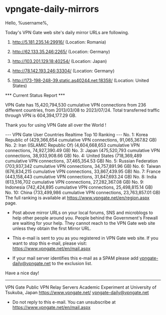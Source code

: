 # vpngate-daily-mirrors

Hello, %username%,

Today's VPN Gate web site's daily mirror URLs are following.

1. http://5.181.235.14:29916/
   (Location: Romania)

2. http://62.133.35.246:2265/
   (Location: Germany)

3. http://103.201.129.18:40254/
   (Location: Japan)

4. http://78.142.193.246:33304/
   (Location: Germany)

5. http://173-198-248-39.static.as40244.net:18358/
   (Location: United States)


*** Current Status Report ***

VPN Gate has 15,420,794,530 cumulative VPN connections from 236 different countries, from 2013/03/08 to 2023/07/24.
Total transferred traffic through VPN is 604,394,177.29 GB.

Thank you for using VPN Gate all over the World !


--- VPN Gate User Countries Realtime Top 10 Ranking ---
No. 1: Korea Republic of (429,366,654 cumulative VPN connections, 91,065,367.82 GB)
No. 2: Iran (ISLAMIC Republic Of) (4,604,668,653 cumulative VPN connections, 74,927,390.49 GB)
No. 3: Japan (475,520,793 cumulative VPN connections, 38,933,908.66 GB)
No. 4: United States (718,369,489 cumulative VPN connections, 37,465,354.53 GB)
No. 5: Russian Federation (703,937,342 cumulative VPN connections, 34,757,891.96 GB)
No. 6: Taiwan (676,834,215 cumulative VPN connections, 33,867,439.95 GB)
No. 7: France (443,158,443 cumulative VPN connections, 31,847,693.24 GB)
No. 8: India (613,516,702 cumulative VPN connections, 27,282,367.08 GB)
No. 9: Indonesia (742,424,895 cumulative VPN connections, 25,498,815.14 GB)
No. 10: China (733,499,986 cumulative VPN connections, 23,763,857.01 GB)
The full ranking is available at https://www.vpngate.net/en/region.aspx page.


* Post above mirror URLs on your local forums, SNS and microblogs
  to help other people around you.
  People behind the Government's Frewall are waiting for your help.
  They cannot reach to the VPN Gate web site
  unless they obtain the first Mirror URL.

* This e-mail is sent to you as you registered in VPN Gate web site.
  If you want to stop this e-mail, please visit:
  https://www.vpngate.net/en/mail.aspx

* If your mail server identifies this e-mail as a SPAM
  please add vpngate-daily@vpngate.net to the exclusion list.

Have a nice day!

------------------------------------------------------
VPN Gate Public VPN Relay Servers
Academic Experiment at University of Tsukuba, Japan
https://www.vpngate.net/
vpngate-daily@vpngate.net
* Do not reply to this e-mail.
  You can unsubscribe at https://www.vpngate.net/en/mail.aspx


